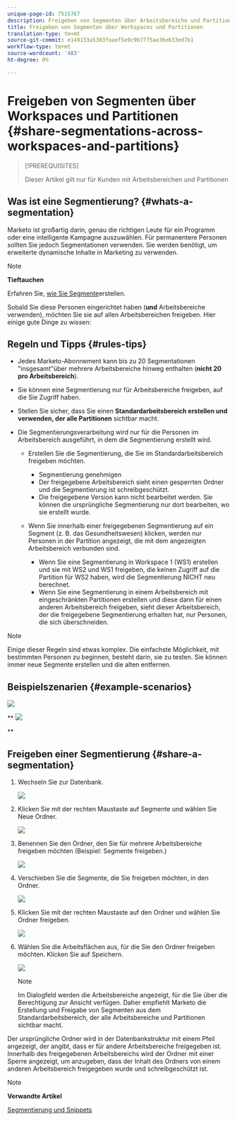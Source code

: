 ```yaml
---
unique-page-id: 7515767
description: Freigeben von Segmenten über Arbeitsbereiche und Partitionen - Marketing-Dokumente - Produktdokumentation
title: Freigeben von Segmenten über Workspaces und Partitionen
translation-type: tm+mt
source-git-commit: e149133a5383faaef5e9c9b7775ae36e633ed7b1
workflow-type: tm+mt
source-wordcount: '483'
ht-degree: 0%

---
```



# Freigeben von Segmenten über Workspaces und Partitionen {#share-segmentations-across-workspaces-and-partitions}

>[!PREREQUISITES]
>
>Dieser Artikel gilt nur für Kunden mit Arbeitsbereichen und Partitionen

## Was ist eine Segmentierung? {#whats-a-segmentation}

Marketo ist großartig darin, genau die richtigen Leute für ein Programm oder eine intelligente Kampagne auszuwählen. Für permanentere Personen sollten Sie jedoch Segmentationen verwenden. Sie werden benötigt, um erweiterte dynamische Inhalte in Marketing zu verwenden.

>[!NOTE]
>
>**Tieftauchen**
>
>Erfahren Sie, [wie Sie Segmente](../../../product-docs/personalization/segmentation-and-snippets/segmentation/create-a-segmentation.md)erstellen.

Sobald Sie diese Personen eingerichtet haben (**und** Arbeitsbereiche verwenden), möchten Sie sie auf allen Arbeitsbereichen freigeben. Hier einige gute Dinge zu wissen:

## Regeln und Tipps {#rules-tips}

* Jedes Marketo-Abonnement kann bis zu 20 Segmentationen &quot;insgesamt&quot;über mehrere Arbeitsbereiche hinweg enthalten (**nicht 20 pro Arbeitsbereich**).
* Sie können eine Segmentierung nur für Arbeitsbereiche freigeben, auf die Sie Zugriff haben.
* Stellen Sie sicher, dass Sie einen **Standardarbeitsbereich erstellen und verwenden, der alle Partitionen** sichtbar macht.

* Die Segmentierungsverarbeitung wird nur für die Personen im Arbeitsbereich ausgeführt, in dem die Segmentierung erstellt wird.

   * Erstellen Sie die Segmentierung, die Sie im Standardarbeitsbereich freigeben möchten.

      * Segmentierung genehmigen
      * Der freigegebene Arbeitsbereich sieht einen gesperrten Ordner und die Segmentierung ist schreibgeschützt.
      * Die freigegebene Version kann nicht bearbeitet werden. Sie können die ursprüngliche Segmentierung nur dort bearbeiten, wo sie erstellt wurde.
   * Wenn Sie innerhalb einer freigegebenen Segmentierung auf ein Segment (z. B. das Gesundheitswesen) klicken, werden nur Personen in der Partition angezeigt, die mit dem angezeigten Arbeitsbereich verbunden sind.

      * Wenn Sie eine Segmentierung in Workspace 1 (WS1) erstellen und sie mit WS2 und WS1 freigeben, die keinen Zugriff auf die Partition für WS2 haben, wird die Segmentierung NICHT neu berechnet.
      * Wenn Sie eine Segmentierung in einem Arbeitsbereich mit eingeschränkten Partitionen erstellen und diese dann für einen anderen Arbeitsbereich freigeben, sieht dieser Arbeitsbereich, der die freigegebene Segmentierung erhalten hat, nur Personen, die sich überschneiden.


>[!NOTE]
>
>Einige dieser Regeln sind etwas komplex. Die einfachste Möglichkeit, mit bestimmten Personen zu beginnen, besteht darin, sie zu testen. Sie können immer neue Segmente erstellen und die alten entfernen.

## Beispielszenarien {#example-scenarios}

![](assets/image2015-5-27-16-3a26-3a25.png)

** ![](assets/image2015-5-27-16-3a26-3a48.png)

**

## Freigeben einer Segmentierung {#share-a-segmentation}

1. Wechseln Sie zur Datenbank.

   ![](assets/image2017-3-29-8-3a15-3a40.png)

1. Klicken Sie mit der rechten Maustaste auf Segmente und wählen Sie Neue Ordner.

   ![](assets/image2017-3-29-8-3a40-3a31.png)

1. Benennen Sie den Ordner, den Sie für mehrere Arbeitsbereiche freigeben möchten (Beispiel: Segmente freigeben.)

   ![](assets/image2017-3-29-8-3a40-3a45.png)

1. Verschieben Sie die Segmente, die Sie freigeben möchten, in den Ordner.

   ![](assets/image2017-3-29-8-3a41-3a3.png)

1. Klicken Sie mit der rechten Maustaste auf den Ordner und wählen Sie Ordner freigeben.

   ![](assets/image2017-3-29-8-3a41-3a19.png)

1. Wählen Sie die Arbeitsflächen aus, für die Sie den Ordner freigeben möchten. Klicken Sie auf Speichern.

   ![](assets/image2015-5-27-11-3a6-3a40.png)

   >[!NOTE]
   >
   >Im Dialogfeld werden die Arbeitsbereiche angezeigt, für die Sie über die Berechtigung zur Ansicht verfügen. Daher empfiehlt Marketo die Erstellung und Freigabe von Segmenten aus dem Standardarbeitsbereich, der alle Arbeitsbereiche und Partitionen sichtbar macht.

Der ursprüngliche Ordner wird in der Datenbankstruktur mit einem Pfeil angezeigt, der angibt, dass er für andere Arbeitsbereiche freigegeben ist. Innerhalb des freigegebenen Arbeitsbereichs wird der Ordner mit einer Sperre angezeigt, um anzugeben, dass der Inhalt des Ordners von einem anderen Arbeitsbereich freigegeben wurde und schreibgeschützt ist.

>[!NOTE]
>
>**Verwandte Artikel**
>
>[Segmentierung und Snippets](http://docs.marketo.com/display/docs/segmentation+and+snippets)

